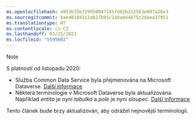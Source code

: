 ```yaml
---
ms.openlocfilehash: a953b35b7299500471457d826332563e007a28e3
ms.sourcegitcommit: bae40184312ab27b95c140a044875c2daea37951
ms.translationtype: HT
ms.contentlocale: cs-CZ
ms.lasthandoff: 03/15/2021
ms.locfileid: "5595602"
---
```

> [!NOTE]
> S platností od listopadu 2020:
> - Služba Common Data Service byla přejmenována na Microsoft Dataverse. [Další informace](https://aka.ms/PAuAppBlog)
> - Některá terminologie v Microsoft Dataverse byla aktualizována. Například *entita* je nyní *tabulka* a *pole* je nyní *sloupec*. [Další informace](/powerapps/maker/data-platform/data-platform-intro)
>
> Tento článek bude brzy aktualizován, aby odrážel nejnovější terminologii.